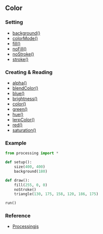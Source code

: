 ## Color

### Setting

* [background()](http://processing.org/reference/background_.html)
* [colorMode()](http://processing.org/reference/colorMode_.html)
* [fill()](http://processing.org/reference/fill_.html)
* [noFill()](http://processing.org/reference/noFill_.html)
* [noStroke()](http://processing.org/reference/noStroke_.html)
* [stroke()](http://processing.org/reference/stroke_.html)

### Creating & Reading

* [alpha()](http://processing.org/reference/alpha_.html)
* [blendColor()](http://processing.org/reference/blendColor_.html)
* [blue()](http://processing.org/reference/blue_.html)
* [brightness()](http://processing.org/reference/brightness_.html)
* [color()](http://processing.org/reference/color_.html)
* [green()](http://processing.org/reference/green_.html)
* [hue()](http://processing.org/reference/hue_.html)
* [lerpColor()](http://processing.org/reference/lerpColor_.html)
* [red()](http://processing.org/reference/red_.html)
* [saturation()](http://processing.org/reference/saturation_.html)


### Example

```python
from processing import *

def setup():
    size(400, 400)
    background(180)

def draw():
    fill(255, 0, 0)
    noStroke()
    triangle(130, 175, 158, 120, 186, 175)

run()
```

### Reference

* [Processingjs](http://processing.org/reference/)
